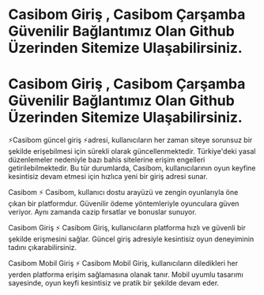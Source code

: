 # Casibom Giriş , Casibom Çarşamba Güvenilir Bağlantımız Olan Github Üzerinden Sitemize Ulaşabilirsiniz.
# Casibom Giriş , Casibom Çarşamba Güvenilir Bağlantımız Olan Github Üzerinden Sitemize Ulaşabilirsiniz.


⚡️Casibom güncel giriş ⚡️adresi, kullanıcıların her zaman siteye sorunsuz bir şekilde erişebilmesi için sürekli olarak güncellenmektedir. Türkiye'deki yasal düzenlemeler nedeniyle bazı bahis sitelerine erişim engelleri getirilebilmektedir. Bu tür durumlarda, Casibom, kullanıcılarının oyun keyfine kesintisiz devam etmesi için hızlıca yeni bir giriş adresi sunar.

Casibom ⚡️
Casibom, kullanıcı dostu arayüzü ve zengin oyunlarıyla öne çıkan bir platformdur. Güvenilir ödeme yöntemleriyle oyunculara güven veriyor. Aynı zamanda cazip fırsatlar ve bonuslar sunuyor.

Casibom Giriş ⚡️
Casibom Giriş, kullanıcıların platforma hızlı ve güvenli bir şekilde erişmesini sağlar. Güncel giriş adresiyle kesintisiz oyun deneyiminin tadını çıkarabilirsiniz.

Casibom Mobil Giriş ⚡️
Casibom Mobil Giriş, kullanıcıların diledikleri her yerden platforma erişim sağlamasına olanak tanır. Mobil uyumlu tasarımı sayesinde, oyun keyfi kesintisiz ve pratik bir şekilde devam eder.
